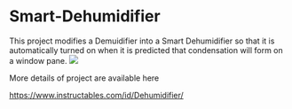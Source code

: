 # Smart-Dehumidifier

This project modifies a Demuidifier into a Smart Dehumidifier so that it is automatically turned on when it is predicted that condensation will form on a window pane.
<a target="_blank"  href="https://www.amazon.co.uk/gp/product/B07JDWJYKT/ref=as_li_tl?ie=UTF8&camp=1634&creative=6738&creativeASIN=B07JDWJYKT&linkCode=as2&tag=gadgeteering-21&linkId=ffbd3981e367cb4ae6a6e955e04639ec"><img border="0" src="//ws-eu.amazon-adsystem.com/widgets/q?_encoding=UTF8&MarketPlace=GB&ASIN=B07JDWJYKT&ServiceVersion=20070822&ID=AsinImage&WS=1&Format=_SL110_&tag=gadgeteering-21" ></a><img src="//ir-uk.amazon-adsystem.com/e/ir?t=gadgeteering-21&l=am2&o=2&a=B07JDWJYKT" width="1" height="1" border="0" alt="" style="border:none !important; margin:0px !important;" />

More details of project are available here

https://www.instructables.com/id/Dehumidifier/
